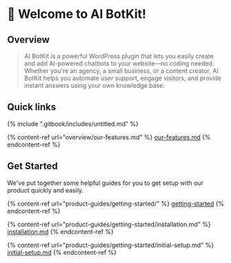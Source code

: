 # 👋 Welcome to AI BotKit!

## Overview

> AI BotKit is a powerful WordPress plugin that lets you easily create and add AI-powered chatbots to your website—no coding needed. Whether you're an agency, a small business, or a content creator, AI BotKit helps you automate user support, engage visitors, and provide instant answers using your own knowledge base.

## Quick links

{% include ".gitbook/includes/untitled.md" %}

{% content-ref url="overview/our-features.md" %}
[our-features.md](overview/our-features.md)
{% endcontent-ref %}

## Get Started

We've put together some helpful guides for you to get setup with our product quickly and easily.

{% content-ref url="product-guides/getting-started/" %}
[getting-started](product-guides/getting-started/)
{% endcontent-ref %}

{% content-ref url="product-guides/getting-started/installation.md" %}
[installation.md](product-guides/getting-started/installation.md)
{% endcontent-ref %}

{% content-ref url="product-guides/getting-started/initial-setup.md" %}
[initial-setup.md](product-guides/getting-started/initial-setup.md)
{% endcontent-ref %}
